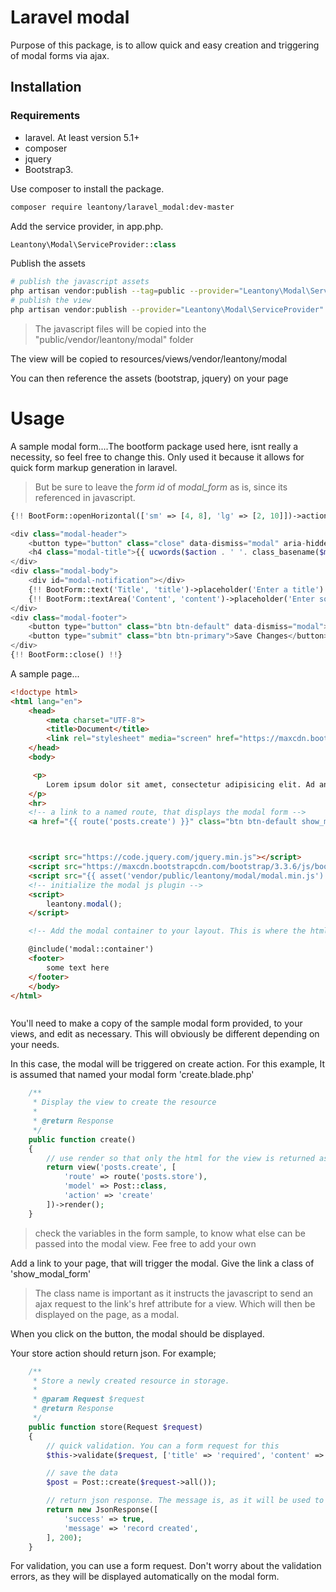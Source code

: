 # Laravel modal
Purpose of this package, is to allow quick and easy creation and triggering of modal forms via ajax.

## Installation
### Requirements
+ laravel. At least version 5.1+
+ composer
+ jquery
+ Bootstrap3.

Use composer to install the package.
```bash
composer require leantony/laravel_modal:dev-master
```

Add the service provider, in app.php.
```php
Leantony\Modal\ServiceProvider::class
```
Publish the assets
```bash
# publish the javascript assets
php artisan vendor:publish --tag=public --provider="Leantony\Modal\ServiceProvider" --force
# publish the view
php artisan vendor:publish --provider="Leantony\Modal\ServiceProvider"
```
> The javascript files will be copied into the "public/vendor/leantony/modal" folder

The view will be copied to resources/views/vendor/leantony/modal

You can then reference the assets (bootstrap, jquery) on your page

# Usage
A sample modal form....The bootform package used here, isnt really a necessity, so feel free to change this. Only used it because it allows for quick form markup generation in laravel.

> But be sure to leave the *form id* of *modal_form* as is, since its referenced in javascript.

```php
{!! BootForm::openHorizontal(['sm' => [4, 8], 'lg' => [2, 10]])->action($route)->class('form-horizontal')->id('modal_form')->method(isset($method) ? $method : 'POST') !!}

<div class="modal-header">
    <button type="button" class="close" data-dismiss="modal" aria-hidden="true">&times;</button>
    <h4 class="modal-title">{{ ucwords($action . ' '. class_basename($model)) }}</h4>
</div>
<div class="modal-body">
    <div id="modal-notification"></div>
    {!! BootForm::text('Title', 'title')->placeholder('Enter a title') !!}
    {!! BootForm::textArea('Content', 'content')->placeholder('Enter some content') !!}
</div>
<div class="modal-footer">
    <button type="button" class="btn btn-default" data-dismiss="modal">Close</button>
    <button type="submit" class="btn btn-primary">Save Changes</button>
</div>
{!! BootForm::close() !!}
```

A sample page...
```html
<!doctype html>
<html lang="en">
    <head>
        <meta charset="UTF-8">
        <title>Document</title>
        <link rel="stylesheet" media="screen" href="https://maxcdn.bootstrapcdn.com/bootstrap/3.3.6/css/bootstrap.min.css">
    </head>
    <body>

     <p>
        Lorem ipsum dolor sit amet, consectetur adipisicing elit. Ad animi architecto deleniti eius odio odit quas quisquam quod repellendus sapiente. Autem deserunt fugiat ipsum iusto molestias odio provident repudiandae voluptates!
    </p>
    <hr>
    <!-- a link to a named route, that displays the modal form -->
    <a href="{{ route('posts.create') }}" class="btn btn-default show_modal_form">New post</a>



    <script src="https://code.jquery.com/jquery.min.js"></script>
    <script src="https://maxcdn.bootstrapcdn.com/bootstrap/3.3.6/js/bootstrap.min.js"></script>
    <script src="{{ asset('vendor/public/leantony/modal/modal.min.js') }}"></script>
    <!-- initialize the modal js plugin -->
    <script>
        leantony.modal();
    </script>

    <!-- Add the modal container to your layout. This is where the html for the modal form will be injected by the javascript ajax call. Put it ideally just before the footer -->

    @include('modal::container')
    <footer>
        some text here
    </footer>
    </body>
</html>
```

```php

```
You'll need to make a copy of the sample modal form provided, to your views, and edit as necessary. This will obviously be different depending on your needs.

In this case, the modal will be triggered on create action. For this example, It is assumed that named your modal form 'create.blade.php'
```php
    /**
     * Display the view to create the resource
     *
     * @return Response
     */
    public function create()
    {
        // use render so that only the html for the view is returned as opposed to the layout within which it is in
        return view('posts.create', [
            'route' => route('posts.store'),
            'model' => Post::class,
            'action' => 'create'
        ])->render();
    }
```
> check the variables in the form sample, to know what else can be passed into the modal view. Fee free to add your own

Add a link to your page, that will trigger the modal. Give the link a class of 'show_modal_form'

> The class name is important as it instructs the javascript to send an ajax request to the link's href attribute for a view. Which will then be displayed on the page, as a modal.

When you click on the button, the modal should be displayed.

Your store action should return json. For example;
```php
    /**
     * Store a newly created resource in storage.
     *
     * @param Request $request
     * @return Response
     */
    public function store(Request $request)
    {
        // quick validation. You can a form request for this
        $this->validate($request, ['title' => 'required', 'content' => 'required|between:5,1000']);

        // save the data
        $post = Post::create($request->all());

        // return json response. The message is, as it will be used to notify the user of their action
        return new JsonResponse([
            'success' => true,
            'message' => 'record created',
        ], 200);
    }
```
For validation, you can use a form request. Don't worry about the validation errors, as they will be displayed automatically on the modal form.